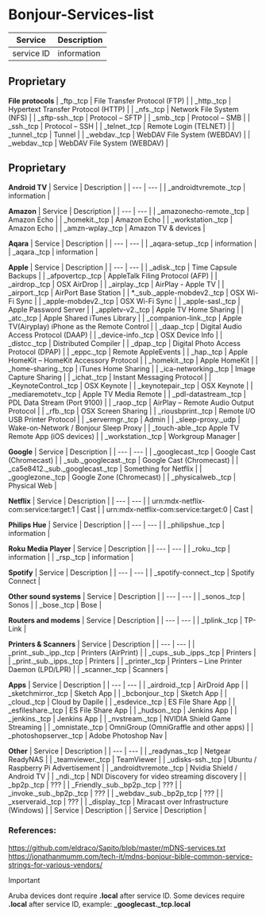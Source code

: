 # Bonjour-Services-list
| Service | Description |
| --- | --- |
| service ID | information |

## Proprietary

**File protocols**
| _ftp._tcp | File Transfer Protocol (FTP) |
| _http._tcp | Hypertext Transfer Protocol (HTTP) |
| _nfs._tcp | Network File System (NFS) |
| _sftp-ssh._tcp | Protocol – SFTP |
| _smb._tcp | Protocol – SMB |
| _ssh._tcp | Protocol – SSH |
| _telnet._tcp | Remote Login (TELNET) |
| _tunnel._tcp | Tunnel |
| _webdav._tcp | WebDAV File System (WEBDAV) |
| _webdav._tcp | WebDAV File System (WEBDAV) |


## Proprietary

**Android TV**
| Service | Description |
| --- | --- |
| _androidtvremote._tcp | information |

**Amazon**
| Service | Description |
| --- | --- |
| _amazonecho-remote._tcp | Amazon Echo |
| _homekit._tcp | Amazon Echo |
| _workstation._tcp | Amazon Echo |
| _amzn-wplay._tcp | Amazon TV & devices |

**Aqara**
| Service | Description |
| --- | --- |
| _aqara-setup._tcp | information |
| _aqara._tcp | information |

**Apple**
| Service | Description |
| --- | --- |
| _adisk._tcp | Time Capsule Backups |
| _afpovertcp._tcp | AppleTalk Filing Protocol (AFP) |
| _airdrop._tcp | OSX AirDrop |
| _airplay._tcp | AirPlay - Apple TV |
| _airport._tcp | AirPort Base Station |
| *._sub._apple-mobdev2._tcp | OSX Wi-Fi Sync |
| _apple-mobdev2._tcp | OSX Wi-Fi Sync |
| _apple-sasl._tcp | Apple Password Server |
| _appletv-v2._tcp | Apple TV Home Sharing |
| _atc._tcp | Apple Shared iTunes Library |
| _companion-link._tcp | Apple TV(Airyplay) iPhone as the Remote Control |
| _daap._tcp | Digital Audio Access Protocol (DAAP) |
| _device-info._tcp | OSX Device Info |
| _distcc._tcp | Distributed Compiler |
| _dpap._tcp | Digital Photo Access Protocol (DPAP) |
| _eppc._tcp | Remote AppleEvents |
| _hap._tcp | Apple HomeKit – HomeKit Accessory Protocol |
| _homekit._tcp | Apple HomeKit |
| _home-sharing._tcp | iTunes Home Sharing |
| _ica-networking._tcp | Image Capture Sharing |
| _ichat._tcp	 |  Instant Messaging Protocol |
| _KeynoteControl._tcp | OSX Keynote |
| _keynotepair._tcp | OSX Keynote |
| _mediaremotetv._tcp | Apple TV Media Remote |
| _pdl-datastream._tcp | PDL Data Stream (Port 9100) |
| _raop._tcp | AirPlay – Remote Audio Output Protocol |
| _rfb._tcp | OSX Screen Sharing |
| _riousbprint._tcp | Remote I/O USB Printer Protocol |
| _servermgr._tcp	 |  Admin |
| _sleep-proxy._udp | Wake-on-Network / Bonjour Sleep Proxy |
| _touch-able._tcp	Apple TV Remote App (iOS devices) |
| _workstation._tcp | Workgroup Manager |

**Google**
| Service | Description |
| --- | --- |
| _googlecast._tcp | Google Cast (Chromecast) |
| _sub._googlecast._tcp | Google Cast (Chromecast) |
| _ca5e8412._sub._googlecast._tcp | Something for Netflix |
| _googlezone._tcp | Google Zone (Chromecast) |
| _physicalweb._tcp | Physical Web |

**Netflix**
| Service | Description |
| --- | --- |
| urn:mdx-netflix-com:service:target:1 | Cast |
| urn:mdx-netflix-com:service:target:0 | Cast |

**Philips Hue**
| Service | Description |
| --- | --- |
| _philipshue._tcp | information |

**Roku Media Player**
| Service | Description |
| --- | --- |
| _roku._tcp | information |
| _rsp._tcp | information |

**Spotify**
| Service | Description |
| --- | --- |
| _spotify-connect._tcp | Spotify Connect  |

**Other sound systems**
| Service | Description |
| --- | --- |
| _sonos._tcp | Sonos |
| _bose._tcp | Bose |

**Routers and modems**
| Service | Description |
| --- | --- |
| _tplink._tcp | TP-Link |

**Printers & Scanners**
| Service | Description |
| --- | --- |
| _print._sub._ipp._tcp | Printers (AirPrint) |
| _cups._sub._ipps._tcp | Printers |
| _print._sub._ipps._tcp | Printers |
| _printer._tcp | Printers – Line Printer Daemon (LPD/LPR) |
| _scanner._tcp | Scanners |

**Apps**
| Service | Description |
| --- | --- |
| _airdroid._tcp | AirDroid App |
| _sketchmirror._tcp | Sketch App |
| _bcbonjour._tcp | Sketch App |
| _cloud._tcp | Cloud by Dapile |
| _esdevice._tcp | ES File Share App |
| _esfileshare._tcp | ES File Share App |
| _hudson._tcp | Jenkins App |
| _jenkins._tcp | Jenkins App |
| _nvstream._tcp | NVIDIA Shield Game Streaming |
| _omnistate._tcp | OmniGroup (OmniGraffle and other apps) |
| _photoshopserver._tcp | Adobe Photoshop Nav |

**Other**
| Service | Description |
| --- | --- |
| _readynas._tcp | Netgear ReadyNAS |
| _teamviewer._tcp | TeamViewer |
| _udisks-ssh._tcp | Ubuntu / Raspberry Pi Advertisement |
| _androidtvremote._tcp | Nvidia Shield / Android TV |
| _ndi._tcp | NDI Discovery for video streaming discovery |
| _bp2p._tcp | ??? |
| _Friendly._sub._bp2p._tcp | ??? |
| _invoke._sub._bp2p._tcp | ??? |
| _webdav._sub._bp2p_tcp | ??? |
| _xserveraid._tcp | ??? |
| _display._tcp |  Miracast over Infrastructure (Windows) |
| Service | Description |
| Service | Description |


### References:
https://github.com/eldraco/Sapito/blob/master/mDNS-services.txt
https://jonathanmumm.com/tech-it/mdns-bonjour-bible-common-service-strings-for-various-vendors/


> [!IMPORTANT]
> Aruba devices dont require **.local** after service ID. 
> Some devices require **.local** after service ID, example: **_googlecast._tcp.local**

